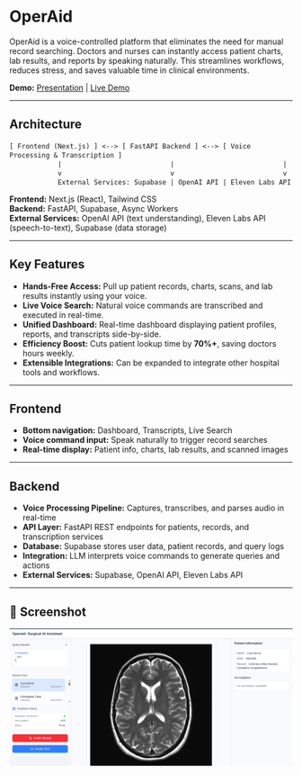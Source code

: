 # OperAid

OperAid is a voice-controlled platform that eliminates the need for manual record searching. Doctors and nurses can instantly access patient charts, lab results, and reports by speaking naturally. This streamlines workflows, reduces stress, and saves valuable time in clinical environments.  

**Demo:** [Presentation](https://operaid.framer.website/) | [Live Demo](https://operaid.vercel.app/)

---

## Architecture
```text
[ Frontend (Next.js) ] <--> [ FastAPI Backend ] <--> [ Voice Processing & Transcription ]
            |                           |                           |
            v                           v                           v
            External Services: Supabase | OpenAI API | Eleven Labs API
```

**Frontend:** Next.js (React), Tailwind CSS  
**Backend:** FastAPI, Supabase, Async Workers  
**External Services:** OpenAI API (text understanding), Eleven Labs API (speech-to-text), Supabase (data storage)

---

## Key Features

- **Hands-Free Access:** Pull up patient records, charts, scans, and lab results instantly using your voice.  
- **Live Voice Search:** Natural voice commands are transcribed and executed in real-time.  
- **Unified Dashboard:** Real-time dashboard displaying patient profiles, reports, and transcripts side-by-side.  
- **Efficiency Boost:** Cuts patient lookup time by **70%+**, saving doctors hours weekly.  
- **Extensible Integrations:** Can be expanded to integrate other hospital tools and workflows.

---

## Frontend

- **Bottom navigation:** Dashboard, Transcripts, Live Search  
- **Voice command input:** Speak naturally to trigger record searches  
- **Real-time display:** Patient info, charts, lab results, and scanned images  

---

## Backend

- **Voice Processing Pipeline:** Captures, transcribes, and parses audio in real-time  
- **API Layer:** FastAPI REST endpoints for patients, records, and transcription services  
- **Database:** Supabase stores user data, patient records, and query logs  
- **Integration:** LLM interprets voice commands to generate queries and actions  
- **External Services:** Supabase, OpenAI API, Eleven Labs API  

---

## 📸 Screenshot

![OperAid Screenshot](./data/Screenshot%20from%202025-09-28%2014-47-02.png)
